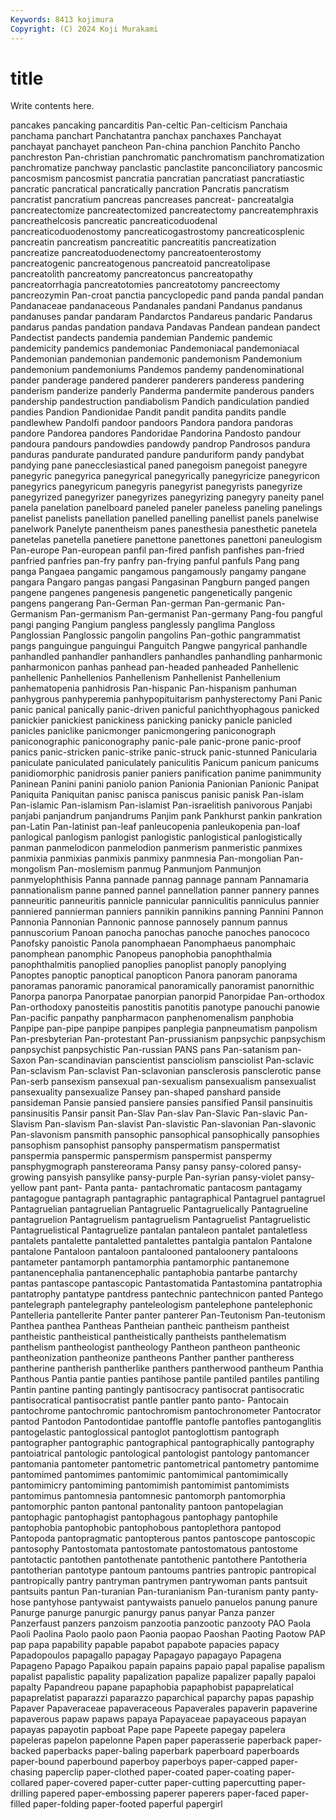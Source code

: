 ```yaml
---
Keywords: 8413 kojimura
Copyright: (C) 2024 Koji Murakami
---
```


# title

Write contents here.



pancakes pancaking pancarditis Pan-celtic Pan-celticism Panchaia
panchama panchart Panchatantra panchax panchaxes Panchayat panchayat panchayet pancheon Pan-china
panchion Panchito Pancho panchreston Pan-christian panchromatic panchromatism panchromatization panchromatize panchway
panclastic panclastite panconciliatory pancosmic pancosmism pancosmist pancratia pancratian pancratiast pancratiastic
pancratic pancratical pancratically pancration Pancratis pancratism pancratist pancratium pancreas pancreases
pancreat- pancreatalgia pancreatectomize pancreatectomized pancreatectomy pancreatemphraxis pancreathelcosis pancreatic pancreaticoduodenal pancreaticoduodenostomy
pancreaticogastrostomy pancreaticosplenic pancreatin pancreatism pancreatitic pancreatitis pancreatization pancreatize pancreatoduodenectomy pancreatoenterostomy
pancreatogenic pancreatogenous pancreatoid pancreatolipase pancreatolith pancreatomy pancreatoncus pancreatopathy pancreatorrhagia pancreatotomies
pancreatotomy pancreectomy pancreozymin Pan-croat panctia pancyclopedic pand panda pandal pandan
Pandanaceae pandanaceous Pandanales pandani Pandanus pandanus pandanuses pandar pandaram Pandarctos
Pandareus pandaric Pandarus pandarus pandas pandation pandava Pandavas Pandean pandean
pandect Pandectist pandects pandemia pandemian Pandemic pandemic pandemicity pandemics pandemoniac
Pandemoniacal pandemoniacal Pandemonian pandemonian pandemonic pandemonism Pandemonium pandemonium pandemoniums Pandemos
pandemy pandenominational pander panderage pandered panderer panderers panderess pandering panderism
panderize panderly Panderma pandermite panderous panders pandership pandestruction pandiabolism Pandich
pandiculation pandied pandies Pandion Pandionidae Pandit pandit pandita pandits pandle
pandlewhew Pandolfi pandoor pandoors Pandora pandora pandoras pandore Pandorea pandores
Pandoridae Pandorina Pandosto pandour pandoura pandours pandowdies pandowdy pandrop Pandrosos
pandura panduras pandurate pandurated pandure panduriform pandy pandybat pandying pane
panecclesiastical paned panegoism panegoist panegyre panegyric panegyrica panegyrical panegyrically panegyricize
panegyricon panegyrics panegyricum panegyris panegyrist panegyrists panegyrize panegyrized panegyrizer panegyrizes
panegyrizing panegyry paneity panel panela panelation panelboard paneled paneler paneless
paneling panelings panelist panelists panellation panelled panelling panellist panels panelwise
panelwork Panelyte panentheism panes panesthesia panesthetic panetela panetelas panetella panetiere
panettone panettones panettoni paneulogism Pan-europe Pan-european panfil pan-fired panfish panfishes
pan-fried panfried panfries pan-fry panfry pan-frying panful panfuls Pang pang
panga Pangaea pangamic pangamous pangamously pangamy pangane pangara Pangaro pangas
pangasi Pangasinan Pangburn panged pangen pangene pangenes pangenesis pangenetic pangenetically
pangenic pangens pangerang Pan-German Pan-german Pan-germanic Pan-Germanism Pan-germanism Pan-germanist Pan-germany
Pang-fou pangful pangi panging Pangium pangless panglessly panglima Pangloss Panglossian
Panglossic pangolin pangolins Pan-gothic pangrammatist pangs panguingue panguingui Panguitch Pangwe
pangyrical panhandle panhandled panhandler panhandlers panhandles panhandling panharmonic panharmonicon panhas
panhead pan-headed panheaded Panhellenic panhellenic Panhellenios Panhellenism Panhellenist Panhellenium panhematopenia
panhidrosis Pan-hispanic Pan-hispanism panhuman panhygrous panhyperemia panhypopituitarism panhysterectomy Pani Panic
panic panical panically panic-driven panicful panichthyophagous panicked panickier panickiest panickiness
panicking panicky panicle panicled panicles paniclike panicmonger panicmongering paniconograph paniconographic
paniconography panic-pale panic-prone panic-proof panics panic-stricken panic-strike panic-struck panic-stunned Panicularia
paniculate paniculated paniculately paniculitis Panicum panicum panicums panidiomorphic panidrosis panier
paniers panification panime panimmunity Paninean Panini panini paniolo panion Panionia
Panionian Panionic Panipat Paniquita Paniquitan panisc panisca paniscus panisic panisk
Pan-islam Pan-islamic Pan-islamism Pan-islamist Pan-israelitish panivorous Panjabi panjabi panjandrum panjandrums
Panjim pank Pankhurst pankin pankration pan-Latin Pan-latinist pan-leaf panleucopenia panleukopenia
pan-loaf panlogical panlogism panlogist panlogistic panlogistical panlogistically panman panmelodicon panmelodion
panmerism panmeristic panmixes panmixia panmixias panmixis panmixy panmnesia Pan-mongolian Pan-mongolism
Pan-moslemism panmug Panmunjom Panmunjon panmyelophthisis Panna pannade pannag pannage pannam
Pannamaria pannationalism panne panned pannel pannellation panner pannery pannes panneuritic
panneuritis pannicle pannicular panniculitis panniculus pannier panniered pannierman panniers pannikin
pannikins panning Pannini Pannon Pannonia Pannonian Pannonic pannose pannosely pannum
pannus pannuscorium Panoan panocha panochas panoche panoches panococo Panofsky panoistic
Panola panomphaean Panomphaeus panomphaic panomphean panomphic Panopeus panophobia panophthalmia panophthalmitis
panoplied panoplies panoplist panoply panoplying Panoptes panoptic panoptical panopticon Panora
panoram panorama panoramas panoramic panoramical panoramically panoramist panornithic Panorpa panorpa
Panorpatae panorpian panorpid Panorpidae Pan-orthodox Pan-orthodoxy panosteitis panostitis panotitis panotype
panouchi panowie Pan-pacific panpathy panpharmacon panphenomenalism panphobia Panpipe pan-pipe panpipe
panpipes panplegia panpneumatism panpolism Pan-presbyterian Pan-protestant Pan-prussianism panpsychic panpsychism panpsychist
panpsychistic Pan-russian PANS pans Pan-satanism pan-Saxon Pan-scandinavian panscientist pansciolism pansciolist
Pan-sclavic Pan-sclavism Pan-sclavist Pan-sclavonian pansclerosis pansclerotic panse Pan-serb pansexism pansexual
pan-sexualism pansexualism pansexualist pansexuality pansexualize Pansey pan-shaped panshard panside pansideman
Pansie pansied pansiere pansies pansified Pansil pansinuitis pansinusitis Pansir pansit
Pan-Slav Pan-slav Pan-Slavic Pan-slavic Pan-Slavism Pan-slavism Pan-slavist Pan-slavistic Pan-slavonian Pan-slavonic
Pan-slavonism pansmith pansophic pansophical pansophically pansophies pansophism pansophist pansophy panspermatism
panspermatist panspermia panspermic panspermism panspermist panspermy pansphygmograph panstereorama Pansy pansy
pansy-colored pansy-growing pansyish pansylike pansy-purple Pan-syrian pansy-violet pansy-yellow pant pant-
Panta panta- pantachromatic pantacosm pantagamy pantagogue pantagraph pantagraphic pantagraphical Pantagruel
pantagruel Pantagruelian pantagruelian Pantagruelic Pantagruelically Pantagrueline pantagruelion Pantagruelism pantagruelism Pantagruelist
Pantagruelistic Pantagruelistical Pantagruelize pantalan pantaleon pantalet pantaletless pantalets pantalette pantaletted
pantalettes pantalgia pantalon Pantalone pantalone Pantaloon pantaloon pantalooned pantaloonery pantaloons
pantameter pantamorph pantamorphia pantamorphic pantanemone pantanencephalia pantanencephalic pantaphobia pantarbe pantarchy
pantas pantascope pantascopic Pantastomatida Pantastomina pantatrophia pantatrophy pantatype pantdress pantechnic
pantechnicon panted Pantego pantelegraph pantelegraphy panteleologism pantelephone pantelephonic Pantelleria pantellerite
Panter panter panterer Pan-Teutonism Pan-teutonism Panthea panthea Pantheas Pantheian pantheic
pantheism pantheist pantheistic pantheistical pantheistically pantheists panthelematism panthelism pantheologist pantheology
Pantheon pantheon pantheonic pantheonization pantheonize pantheons Panther panther pantheress pantherine
pantherish pantherlike panthers pantherwood pantheum Panthia Panthous Pantia pantie panties
pantihose pantile pantiled pantiles pantiling Pantin pantine panting pantingly pantisocracy
pantisocrat pantisocratic pantisocratical pantisocratist pantle pantler panto panto- Pantocain pantochrome
pantochromic pantochromism pantochronometer Pantocrator pantod Pantodon Pantodontidae pantoffle pantofle pantofles
pantoganglitis pantogelastic pantoglossical pantoglot pantoglottism pantograph pantographer pantographic pantographical pantographically
pantography pantoiatrical pantologic pantological pantologist pantology pantomancer pantomania pantometer pantometric
pantometrical pantometry pantomime pantomimed pantomimes pantomimic pantomimical pantomimically pantomimicry pantomiming
pantomimish pantomimist pantomimists pantomimus pantomnesia pantomnesic pantomorph pantomorphia pantomorphic panton
pantonal pantonality pantoon pantopelagian pantophagic pantophagist pantophagous pantophagy pantophile pantophobia
pantophobic pantophobous pantoplethora pantopod Pantopoda pantopragmatic pantopterous pantos pantoscope pantoscopic
pantosophy Pantostomata pantostomate pantostomatous pantostome pantotactic pantothen pantothenate pantothenic pantothere
Pantotheria pantotherian pantotype pantoum pantoums pantries pantropic pantropical pantropically pantry
pantryman pantrymen pantrywoman pants pantsuit pantsuits pantun Pan-turanian Pan-turanianism Pan-turanism
panty panty-hose pantyhose pantywaist pantywaists panuelo panuelos panung panure Panurge
panurge panurgic panurgy panus panyar Panza panzer Panzerfaust panzers panzoism
panzootia panzootic panzooty PAO Paola Paoli Paolina Paolo paolo paon
Paonia paopao Paoshan Paoting Paotow PAP pap papa papability papable
papabot papabote papacies papacy Papadopoulos papagallo papagay Papagayo papagayo Papagena
Papageno Papago Papaikou papain papains papaio papal papalise papalism papalist
papalistic papality papalization papalize papalizer papally papaloi papalty Papandreou papane
papaphobia papaphobist papaprelatical papaprelatist paparazzi paparazzo paparchical paparchy papas papaship
Papaver Papaveraceae papaveraceous Papaverales papaverin papaverine papaverous papaw papaws papaya
Papayaceae papayaceous papayan papayas papayotin papboat Pape pape Papeete papegay
papelera papeleras papelon papelonne Papen paper paperasserie paperback paper-backed paperbacks
paper-baling paperbark paperboard paperboards paper-bound paperbound paperboy paperboys paper-capped paper-chasing
paperclip paper-clothed paper-coated paper-coating paper-collared paper-covered paper-cutter paper-cutting papercutting paper-drilling
papered paper-embossing paperer paperers paper-faced paper-filled paper-folding paper-footed paperful papergirl
